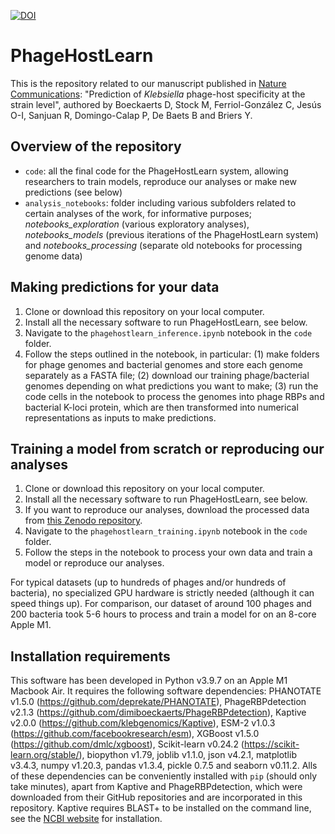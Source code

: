 [![DOI](https://zenodo.org/badge/DOI/10.5281/zenodo.11074747.svg)](https://doi.org/10.5281/zenodo.11074747)

# PhageHostLearn

This is the repository related to our manuscript published in [Nature Communications](https://www.nature.com/articles/s41467-024-48675-6):
"Prediction of _Klebsiella_ phage-host specificity at the strain level", authored by Boeckaerts D, Stock M, Ferriol-González C, Jesús O-I, Sanjuan R, Domingo-Calap P, De Baets B and Briers Y.

## Overview of the repository
- `code`: all the final code for the PhageHostLearn system, allowing researchers to train models, reproduce our analyses or make new predictions (see below)
- `analysis_notebooks`: folder including various subfolders related to certain analyses of the work, for informative purposes; _notebooks_exploration_ (various exploratory analyses), _notebooks_models_ (previous iterations of the PhageHostLearn system) and _notebooks_processing_ (separate old notebooks for processing genome data)

## Making predictions for your data
1. Clone or download this repository on your local computer.
2. Install all the necessary software to run PhageHostLearn, see below.
3. Navigate to the `phagehostlearn_inference.ipynb` notebook in the `code` folder.
4. Follow the steps outlined in the notebook, in particular: (1) make folders for phage genomes and bacterial genomes and store each genome separately as a FASTA file; (2) download our training phage/bacterial genomes depending on what predictions you want to make; (3) run the code cells in the notebook to process the genomes into phage RBPs and bacterial K-loci protein, which are then transformed into numerical representations as inputs to make predictions.

## Training a model from scratch or reproducing our analyses
1. Clone or download this repository on your local computer.
2. Install all the necessary software to run PhageHostLearn, see below.
3. If you want to reproduce our analyses, download the processed data from [this Zenodo repository](https://doi.org/10.5281/zenodo.11061100).
3. Navigate to the `phagehostlearn_training.ipynb` notebook in the `code` folder.
4. Follow the steps in the notebook to process your own data and train a model or reproduce our analyses.

For typical datasets (up to hundreds of phages and/or hundreds of bacteria), no specialized GPU hardware is strictly needed (although it can speed things up). For comparison, our dataset of around 100 phages and 200 bacteria took 5-6 hours to process and train a model for on an 8-core Apple M1.

## Installation requirements
This software has been developed in Python v3.9.7 on an Apple M1 Macbook Air. It requires the following software dependencies: PHANOTATE v1.5.0 (https://github.com/deprekate/PHANOTATE), PhageRBPdetection v2.1.3 (https://github.com/dimiboeckaerts/PhageRBPdetection), Kaptive v2.0.0 (https://github.com/klebgenomics/Kaptive), ESM-2 v1.0.3 (https://github.com/facebookresearch/esm), XGBoost v1.5.0 (https://github.com/dmlc/xgboost), Scikit-learn v0.24.2 (https://scikit-learn.org/stable/), biopython v1.79, joblib v1.1.0, json v4.2.1, matplotlib v3.4.3, numpy v1.20.3, pandas v1.3.4, pickle 0.7.5 and seaborn v0.11.2. Alls of these dependencies can be conveniently installed with `pip` (should only take minutes), apart from Kaptive and PhageRBPdetection, which were downloaded from their GitHub repositories and are incorporated in this repository. Kaptive requires BLAST+ to be installed on the command line, see the [NCBI website](http://www.ncbi.nlm.nih.gov/books/NBK279690/) for installation.
